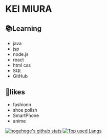 # KEI MIURA

##  📚Learning
-   java
-   jsp
-   node.js
-   react
-   html css
-   SQL
-   GitHub

## 👞likes
- fashionn  
- shoe polish
- SmartPhone
- anime

[![hogehoge's github stats](https://github-readme-stats.vercel.app/api?username=kee111&hide=contribs&count_private=true&show_icons=true&theme=tokyonight)](https://github.com/kee111/)
[![Top used Langs](https://github-readme-stats.vercel.app/api/top-langs/?username=kee111&layout=compact&theme=tokyonight)](https://github.com/kee111/)
